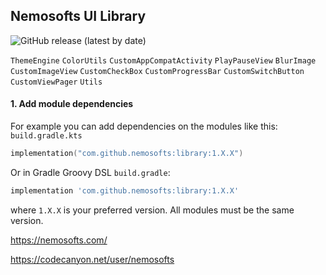 ## Nemosofts UI Library
![GitHub release (latest by date)](https://img.shields.io/github/v/release/nemosofts/library)

`ThemeEngine`
`ColorUtils`
`CustomAppCompatActivity` 
`PlayPauseView`
`BlurImage`
`CustomImageView`
`CustomCheckBox`
`CustomProgressBar`
`CustomSwitchButton`
`CustomViewPager`
`Utils`

#### 1. Add module dependencies
For example you can add dependencies on the modules like this:
`build.gradle.kts`


```kotlin
implementation("com.github.nemosofts:library:1.X.X")
```

Or in Gradle Groovy DSL `build.gradle`:

```groovy
implementation 'com.github.nemosofts:library:1.X.X'
```
where `1.X.X` is your preferred version. All modules must be the same version.

https://nemosofts.com/

https://codecanyon.net/user/nemosofts
